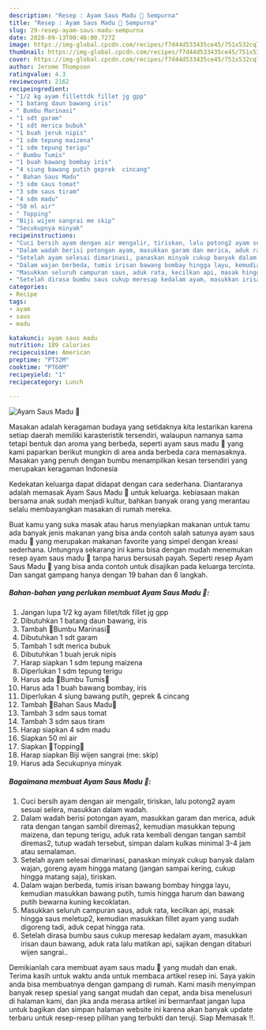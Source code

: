 ```yaml
---
description: "Resep : Ayam Saus Madu 🍯 Sempurna"
title: "Resep : Ayam Saus Madu 🍯 Sempurna"
slug: 29-resep-ayam-saus-madu-sempurna
date: 2020-09-13T00:46:00.727Z
image: https://img-global.cpcdn.com/recipes/f7d44d533435ce45/751x532cq70/ayam-saus-madu-🍯-foto-resep-utama.jpg
thumbnail: https://img-global.cpcdn.com/recipes/f7d44d533435ce45/751x532cq70/ayam-saus-madu-🍯-foto-resep-utama.jpg
cover: https://img-global.cpcdn.com/recipes/f7d44d533435ce45/751x532cq70/ayam-saus-madu-🍯-foto-resep-utama.jpg
author: Jerome Thompson
ratingvalue: 4.3
reviewcount: 2162
recipeingredient:
- "1/2 kg ayam fillettdk fillet jg gpp"
- "1 batang daun bawang iris"
- " Bumbu Marinasi"
- "1 sdt garam"
- "1 sdt merica bubuk"
- "1 buah jeruk nipis"
- "1 sdm tepung maizena"
- "1 sdm tepung terigu"
- " Bumbu Tumis"
- "1 buah bawang bombay iris"
- "4 siung bawang putih geprek  cincang"
- " Bahan Saus Madu"
- "3 sdm saus tomat"
- "3 sdm saus tiram"
- "4 sdm madu"
- "50 ml air"
- " Topping"
- "Biji wijen sangrai me skip"
- "Secukupnya minyak"
recipeinstructions:
- "Cuci bersih ayam dengan air mengalir, tiriskan, lalu potong2 ayam sesuai selera, masukkan dalam wadah."
- "Dalam wadah berisi potongan ayam, masukkan garam dan merica, aduk rata dengan tangan sambil diremas2, kemudian masukkan tepung maizena, dan tepung terigu, aduk rata kembali dengan tangan sambil diremas2, tutup wadah tersebut, simpan dalam kulkas minimal 3-4 jam atau semalaman."
- "Setelah ayam selesai dimarinasi, panaskan minyak cukup banyak dalam wajan, goreng ayam hingga matang (jangan sampai kering, cukup hingga matang saja), tiriskan."
- "Dalam wajan berbeda, tumis irisan bawang bombay hingga layu, kemudian masukkan bawang putih, tumis hingga harum dan bawang putih bewarna kuning kecoklatan."
- "Masukkan seluruh campuran saus, aduk rata, kecilkan api, masak hingga saus meletup2, kemudian masukkan fillet ayam yang sudah digoreng tadi, aduk cepat hingga rata."
- "Setelah dirasa bumbu saus cukup meresap kedalam ayam, masukkan irisan daun bawang, aduk rata lalu matikan api, sajikan dengan ditaburi wijen sangrai.."
categories:
- Recipe
tags:
- ayam
- saus
- madu

katakunci: ayam saus madu 
nutrition: 189 calories
recipecuisine: American
preptime: "PT32M"
cooktime: "PT60M"
recipeyield: "1"
recipecategory: Lunch

---
```



![Ayam Saus Madu 🍯](https://img-global.cpcdn.com/recipes/f7d44d533435ce45/751x532cq70/ayam-saus-madu-🍯-foto-resep-utama.jpg)

Masakan adalah keragaman budaya yang setidaknya kita lestarikan karena setiap daerah memiliki karasteristik tersendiri, walaupun namanya sama tetapi bentuk dan aroma yang berbeda, seperti ayam saus madu 🍯 yang kami paparkan berikut mungkin di area anda berbeda cara memasaknya. Masakan yang penuh dengan bumbu menampilkan kesan tersendiri yang merupakan keragaman Indonesia



Kedekatan keluarga dapat didapat dengan cara sederhana. Diantaranya adalah memasak Ayam Saus Madu 🍯 untuk keluarga. kebiasaan makan bersama anak sudah menjadi kultur, bahkan banyak orang yang merantau selalu membayangkan masakan di rumah mereka.

Buat kamu yang suka masak atau harus menyiapkan makanan untuk tamu ada banyak jenis makanan yang bisa anda contoh salah satunya ayam saus madu 🍯 yang merupakan makanan favorite yang simpel dengan kreasi sederhana. Untungnya sekarang ini kamu bisa dengan mudah menemukan resep ayam saus madu 🍯 tanpa harus bersusah payah.
Seperti resep Ayam Saus Madu 🍯 yang bisa anda contoh untuk disajikan pada keluarga tercinta. Dan sangat gampang hanya dengan 19 bahan dan 6 langkah.


<!--inarticleads1-->

##### Bahan-bahan yang perlukan membuat Ayam Saus Madu 🍯:

1. Jangan lupa 1/2 kg ayam fillet/tdk fillet jg gpp
1. Dibutuhkan 1 batang daun bawang, iris
1. Tambah  🥥Bumbu Marinasi🥥
1. Dibutuhkan 1 sdt garam
1. Tambah 1 sdt merica bubuk
1. Dibutuhkan 1 buah jeruk nipis
1. Harap siapkan 1 sdm tepung maizena
1. Diperlukan 1 sdm tepung terigu
1. Harus ada  🥥Bumbu Tumis🥥
1. Harus ada 1 buah bawang bombay, iris
1. Diperlukan 4 siung bawang putih, geprek &amp; cincang
1. Tambah  🥥Bahan Saus Madu🥥
1. Tambah 3 sdm saus tomat
1. Tambah 3 sdm saus tiram
1. Harap siapkan 4 sdm madu
1. Siapkan 50 ml air
1. Siapkan  🥥Topping🥥
1. Harap siapkan Biji wijen sangrai (me: skip)
1. Harus ada Secukupnya minyak




<!--inarticleads2-->

##### Bagaimana membuat  Ayam Saus Madu 🍯:

1. Cuci bersih ayam dengan air mengalir, tiriskan, lalu potong2 ayam sesuai selera, masukkan dalam wadah.
1. Dalam wadah berisi potongan ayam, masukkan garam dan merica, aduk rata dengan tangan sambil diremas2, kemudian masukkan tepung maizena, dan tepung terigu, aduk rata kembali dengan tangan sambil diremas2, tutup wadah tersebut, simpan dalam kulkas minimal 3-4 jam atau semalaman.
1. Setelah ayam selesai dimarinasi, panaskan minyak cukup banyak dalam wajan, goreng ayam hingga matang (jangan sampai kering, cukup hingga matang saja), tiriskan.
1. Dalam wajan berbeda, tumis irisan bawang bombay hingga layu, kemudian masukkan bawang putih, tumis hingga harum dan bawang putih bewarna kuning kecoklatan.
1. Masukkan seluruh campuran saus, aduk rata, kecilkan api, masak hingga saus meletup2, kemudian masukkan fillet ayam yang sudah digoreng tadi, aduk cepat hingga rata.
1. Setelah dirasa bumbu saus cukup meresap kedalam ayam, masukkan irisan daun bawang, aduk rata lalu matikan api, sajikan dengan ditaburi wijen sangrai..




Demikianlah cara membuat ayam saus madu 🍯 yang mudah dan enak. Terima kasih untuk waktu anda untuk membaca artikel resep ini. Saya yakin anda bisa membuatnya dengan gampang di rumah. Kami masih menyimpan banyak resep spesial yang sangat mudah dan cepat, anda bisa menelusuri di halaman kami, dan jika anda merasa artikel ini bermanfaat jangan lupa untuk bagikan dan simpan halaman website ini karena akan banyak update terbaru untuk resep-resep pilihan yang terbukti dan teruji. Siap Memasak !!. 
